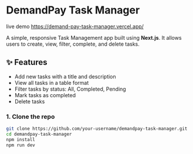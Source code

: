 # DemandPay Task Manager

live demo https://demand-pay-task-manager.vercel.app/

A simple, responsive Task Management app built using **Next.js**. It allows users to create, view, filter, complete, and delete tasks.

## ✨ Features

- Add new tasks with a title and description
- View all tasks in a table format
- Filter tasks by status: All, Completed, Pending
- Mark tasks as completed
- Delete tasks

### 1. Clone the repo

```bash
git clone https://github.com/your-username/demandpay-task-manager.git
cd demandpay-task-manager
npm install
npm run dev
```
